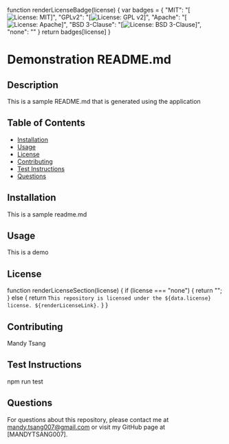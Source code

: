 
function renderLicenseBadge(license) {
    var badges = {
        "MIT": "[![License: MIT](https://img.shields.io/badge/License-MIT-yellow.svg)]",
        "GPLv2": "[![License: GPL v2](https://img.shields.io/badge/License-GPL_v2-blue.svg)]",
        "Apache": "[![License: Apache](https://img.shields.io/badge/License-Apache_2.0-blue.svg)]",
        "BSD 3-Clause": "[![License: BSD 3-Clause](https://img.shields.io/badge/License-BSD_3--Clause-blue.svg)]",
        "none": ""
    }
    return badges[license]
}

# Demonstration README.md
    
## Description

This is a sample README.md that is generated using the application


## Table of Contents

* [Installation](#installation)
* [Usage](#usage)
* [License](#license)
* [Contributing](#contributing)
* [Test Instructions](#test)
* [Questions](#questions)


## Installation

This is a sample readme.md


## Usage

This is a demo


## License

function renderLicenseSection(license) {
    if (license === "none") {
        return "";
    } else {
        return `This repository is licensed under the ${data.license} license. ${renderLicenseLink}.`
    }
}


## Contributing

Mandy Tsang
    
    
## Test Instructions

npm run test


## Questions

For questions about this repository, please contact me at mandy.tsang007@gmail.com or visit my GitHub page at [MANDYTSANG007]. 
    
    